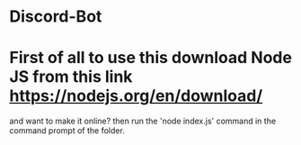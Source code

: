 # Discord-Bot
# First of all to use this download Node JS from this link https://nodejs.org/en/download/
and want to make it online? then run the 'node index.js' command in the command prompt of the folder.

